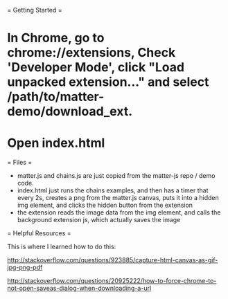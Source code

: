 = Getting Started =
# In Chrome, go to chrome://extensions, Check 'Developer Mode', click "Load unpacked extension..." and select /path/to/matter-demo/download_ext.
# Open index.html

= Files =
* matter.js and chains.js are just copied from the matter-js repo / demo code.
* index.html just runs the chains examples, and then has a timer that every 2s, creates a png from the matter.js canvas, puts it into a hidden img element, and clicks the hidden button from the extension
* the extension reads the image data from the img element, and calls the background extension js, which actually saves the image

= Helpful Resources =

This is where I learned how to do this:

http://stackoverflow.com/questions/923885/capture-html-canvas-as-gif-jpg-png-pdf

http://stackoverflow.com/questions/20925222/how-to-force-chrome-to-not-open-saveas-dialog-when-downloading-a-url
